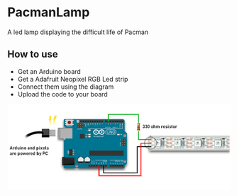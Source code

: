 # PacmanLamp
A led lamp displaying the difficult life of Pacman

## How to use
- Get an Arduino board
- Get a Adafruit Neopixel RGB Led strip
- Connect them using the diagram
- Upload the code to your board

![Pacman lamp diagram](/pacmanlamp_diagram.png?raw=true "Pacman lamp diagram")
